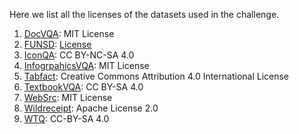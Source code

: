 Here we list all the licenses of the datasets used in the challenge.

1. [DocVQA](https://www.docvqa.org/datasets): MIT License
2. [FUNSD](https://guillaumejaume.github.io/FUNSD/): [License](https://guillaumejaume.github.io/FUNSD/work/)
3. [IconQA](https://iconqa.github.io/): CC BY-NC-SA 4.0
4. [InfogrpahicsVQA](https://www.docvqa.org/datasets/infographicvqa): MIT License
5. [Tabfact](https://tabfact.github.io/): Creative Commons Attribution 4.0 International License
6. [TextbookVQA](https://allenai.org/data/tqa): CC BY-SA 4.0
7. [WebSrc](https://x-lance.github.io/WebSRC/): MIT License
8. [Wildreceipt](https://github.com/PaddlePaddle/PaddleOCR/blob/release/2.7/doc/doc_en/dataset/kie_datasets_en.md#wildreceipt-dataset): Apache License 2.0
9. [WTQ](https://github.com/ppasupat/WikiTableQuestions): CC-BY-SA 4.0
